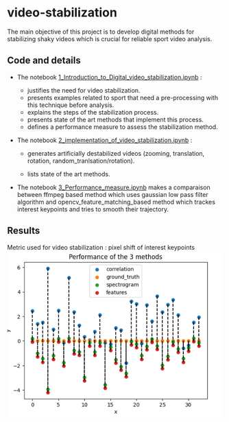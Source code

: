 # video-stabilization
The main objective of this project is to develop digital methods for stabilizing shaky videos which is crucial for reliable sport video analysis.

## Code and details

* The notebook [1_Introduction_to_Digital_video_stabilization.ipynb](https://github.com/centralelyon/video-stabilization/blob/main/1_Introduction_to_Digital_video_stabilization.ipynb) : 

	- justifies the need for video stabilization.
	- presents examples related to sport that need a pre-processing with this technique before analysis.
	- explains the steps of the stabilization process.
	- presents state of the art methods that implement this process.
	- defines a performance measure to assess the stabilization method.

* The notebook [2_implementation_of_video_stabilization.ipynb](https://github.com/centralelyon/video-stabilization/blob/main/2_implementation_of_video_stabilization.ipynb)  :
	-  generates artificially destabilized videos (zooming, translation, rotation, random_tranlsation/rotation).

   - lists state of the art methods.
    	
* The notebook [3_Performance_measure.ipynb](https://github.com/centralelyon/video-stabilization/blob/main/2_implementation_of_video_stabilization.ipynb)  makes a comparaison between ffmpeg based method which uses gaussian low pass filter algorithm and opencv_feature_matching_based method which trackes interest keypoints and tries to smooth their trajectory.

## Results

Metric used for video stabilization : pixel shift of interest keypoints
<img src="https://github.com/centralelyon/Sound-Detection/blob/main/results.png" alt="Results" width="700"/>
